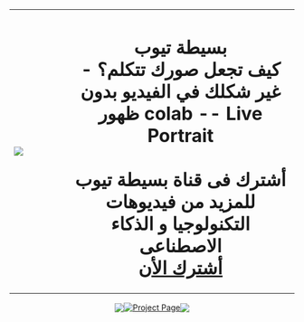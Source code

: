 <div style="display: flex; justify-content: center; align-items: center; text-align: center;">
    <div>
        <table width="100%"><tr><td width="20%"><img src="/file=Btubel.png"></td><td align="center"><h1>بسيطة تيوب <br />كيف تجعل صورك تتكلم؟ - غير شكلك في الفيديو بدون ظهور  colab -- Live Portrait<br/><br/>
            أشترك فى قناة بسيطة تيوب للمزيد من فيديوهات التكنولوجيا و الذكاء الاصطناعى<br><a href="https://www.youtube.com/@basetatube/?sub_confirmation=1" target="_blank">أشترك الأن</a><br/>
            </h1></td></tr></table>
        <div style="display: flex; justify-content: center; align-items: center; text-align: center;>
            <a href="https://arxiv.org/pdf/2407.03168"><img src="https://img.shields.io/badge/arXiv-2407.03168-red"></a>
            <a href="https://liveportrait.github.io"><img src="https://img.shields.io/badge/Project_Page-LivePortrait-green" alt="Project Page"></a>
            <a href="https://github.com/KwaiVGI/LivePortrait"><img src="https://img.shields.io/badge/Github-Code-blue"></a>
        </div>
    </div>
</div>
